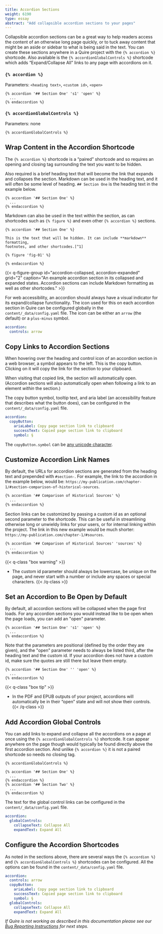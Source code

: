 ```yaml
---
title: Accordion Sections
weight: 6190
type: essay
abstract: "Add collapsible accordion sections to your pages"
---
```


Collapsible accordion sections can be a great way to help readers access the content of an otherwise long page quickly, or to tuck away content that might be an aside or sidebar to what is being said in the text. You can create these sections anywhere in a Quire project with the `{% accordion %}` shortcode. Also available is the `{% accordionGlobalControls %}` shortcode which adds “Expand/Collapse All” links to any page with accordions on it.

### **`{% accordion %}`**

Parameters: `<heading text>`, `<custom id>`, `<open>`

```
{% accordion '## Section One' 's1' 'open' %}
  ...
{% endaccordion %}
```

### **`{% accordionGlobalControls %}`**

Parameters: none

```
{% accordionGlobalControls %}
```

## Wrap Content in the Accordion Shortcode

The `{% accordion %}` shortcode is a “paired” shortcode and so requires an opening and closing tag surrounding the text you want to be hidden.

Also required is a brief heading text that will become the link that expands and collapses the section. Markdown can be used in the heading text, and it will often be some level of heading. `## Section One` is the heading text in the example below.

```
{% accordion '## Section One' %}
  ...
{% endaccordion %}
```

Markdown can also be used in the text within the section, as can shortcodes such as `{% figure %}` and even other `{% accordion %}` sections.

```
{% accordion '## Section One' %}

This is the text that will be hidden. It can include **markdown** formatting, 
footnotes, and other shortcodes.[^1]

{% figure 'fig-01' %}

{% endaccordion %}
```

{{< q-figure-group id="accordion-collapsed, accordion-expanded" grid="2" caption="An example accordion section in its collapsed and expanded states. Accordion sections can include Markdown formatting as well as other shortcodes." >}}

For web accessibility, an accordion should always have a visual indicator for its expand/collapse functionality. The icon used for this on each accordion section in Quire can be configured globally in the `content/_data/config.yaml` file. The icon can be either an `arrow` (the default) or a `plus-minus` symbol.

```yaml
accordion:
  controls: arrow
```

## Copy Links to Accordion Sections

When hovering over the heading and control icon of an accordion section in a web browser, a symbol appears to the left. This is the copy button. Clicking on it will copy the link for the section to your clipboard. 

When visiting that copied link, the section will automatically open. (Accordion sections will also automatically open when following a link to an element *within* the section.)

The copy button symbol, tooltip text, and aria label (an accessibility feature that describes what the button does), can be configured in the `content/_data/config.yaml` file.

```yaml
accordion:
  copyButton:
    ariaLabel: Copy page section link to clipboard
    successText: Copied page section link to clipboard
    symbol: §
```

The `copyButton.symbol` can be [any unicode character](https://unicode-table.com).

## Customize Accordion Link Names

By default, the URLs for accordion sections are generated from the heading text and prepended with `#section-`. For example, the link to the accordion in the example below, would be: `https://my-publication.com/chapter-1/#section-comparison-of-historical-sources`. 

```md
{% accordion '## Comparison of Historical Sources' %}
  ...
{% endaccordion %}
```

Section links can be customized by passing a custom id as an optional second parameter to the shortcode. This can be useful in streamlining otherwise long or unwieldy links for your users, or for internal linking within the project. The link in this new example would be much shorter: `https://my-publication.com/chapter-1/#sources`.

```md
{% accordion '## Comparison of Historical Sources' 'sources' %}
  ...
{% endaccordion %}
```

{{< q-class "box warning" >}}
- The custom id parameter should always be lowercase, be unique on the page, and never start with a number or include any spaces or special characters.
{{< /q-class >}}

## Set an Accordion to Be Open by Default

By default, all accordion sections will be collapsed when the page first loads. For any accordion sections you would instead like to be open when the page loads, you can add an "open" parameter.

```
{% accordion '## Section One' 's1' 'open' %}
  ...
{% endaccordion %}
```

Note that the parameters are positional (defined by the order they are given), and the "open" parameter needs to always be listed third, after the heading text and the custom id. If your accordion does not have a custom id, make sure the quotes are still there but leave them empty.

```
{% accordion '## Section One' '' 'open' %}
  ...
{% endaccordion %}
```

{{< q-class "box tip" >}}
- In the PDF and EPUB outputs of your project, accordions will automatically be in their “open” state and will not show their controls.
{{< /q-class >}}


## Add Accordion Global Controls

You can add links to expand and collapse all the accordions on a page at once using the `{% accordionGlobalControls %}` shortcode. It can appear anywhere on the page though would typically be found directly above the first accordion section. And unlike `{% accordion %}` it is not a paired shortcode so needs no closing tag.

```
{% accordionGlobalControls %}

{% accordion '## Section One' %}
  ...
{% endaccordion %}
{% accordion '## Section Two' %}
  ...
{% endaccordion %}
```

The text for the global control links can be configured in the `content/_data/config.yaml` file.

```yaml
accordion:
  globalControls:
    collapseText: Collapse All
    expandText: Expand All
```

## Configure the Accordion Shortcodes

As noted in the sections above, there are several ways the `{% accordion %}` and `{% accordionGlobalControls %}` shortcodes can be configured. All the options can be found in the `content/_data/config.yaml` file.

```yaml
accordion:
  controls: arrow
  copyButton:
    ariaLabel: Copy page section link to clipboard
    successText: Copied page section link to clipboard
    symbol: §
  globalControls:
    collapseText: Collapse All
    expandText: Expand All
```

*If Quire is not working as described in this documentation please see our [Bug Reporting Instructions](https://github.com/thegetty/quire/blob/main/BUG_REPORTING.md) for next steps.*